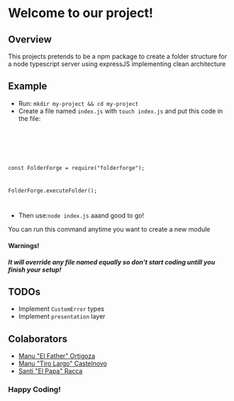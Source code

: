 # Welcome to our project!

## Overview

This projects pretends to be a npm package to create a folder structure for a node typescript server using expressJS implementing clean architecture

## Example

- Run: `mkdir my-project && cd my-project`
- Create a file named `index.js` with `touch index.js` and put this code in the file:
  <pre><code>
const FolderForge = require("folderforge");

FolderForge.executeFolder();

</code></pre>

- Then use:`node index.js` aaand good to go!

You can run this command anytime you want to create a new module

#### Warnings!

##### It will override any file named equally so don't start coding untill you finish your setup!

## TODOs

- Implement `CustomError` types
- Implement `presentation` layer

## Colaborators

<ul>
  <li><a href="https://github.com/doggbmx/">Manu "El Father" Ortigoza</a></li>
   <li><a href="https://github.com/manucastelnovo/">Manu "Tiro Largo" Castelnovo</a></li>
   <li><a href="https://github.com/santiracca/">Santi "El Papa" Racca</a></li>
</ul>

### Happy Coding!
